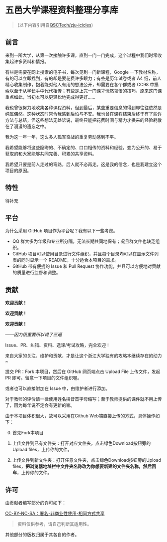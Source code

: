 # 五邑大学课程资料整理分享库

> (以下内容引用自[QSCTech/zju-icicles](https://github.com/QSCTech/zju-icicles))

## 前言

来到一所大学，从第一次接触许多课，直到一门一门完成，这个过程中我们时常收集起许多资料和情报。

有些是需要在网上搜索的电子书，每次见到一门新课程，Google 一下教材名称，有的可以立即找到，有的却是要花费许多眼力；有些是历年试卷或者 A4 纸，前人精心收集制作，抱着能对他人有用的想法公开，却需要在各个群或者 CC98 中摸索以至于从学长手中代代相传；有些是上完一门课才恍然领悟的技巧，原来这门课重点如此，当初本可以更轻松地完成得更好……

我也曾很努力地收集各种课程资料，但到最后，某些重要信息的得到却往往依然是纯属偶然。这种状态时常令我感到后怕与不安。我也曾在课程结束后终于有了些许方法与总结，但这些想法无处诉说，最终只能把花费时间与精力才换来的经验耗散在了漫漫的遗忘之中。

我为这一年一年，这么多人孤军奋战的重复劳动感到不平。

我希望能够将这些隐晦的、不确定的、口口相传的资料和经验，变为公开的、易于获取的和大家能够共同完善、积累的共享资料。

我希望只要是前人走过的弯路，后人就不必再走。这是我的信念，也是我建立这个项目的原因。

## 特性

待补充

## 平台

为什么采用 GitHub 项目作为平台呢？我有以下一些考虑。

- QQ 群大多为年级和专业所分隔，无法长期共同地保有；况且群文件也缺乏组织。
- GitHub 项目可以使用目录进行文件组织，并且每个目录均可以在显示文件列表的同时显示一个 README，十分适合本项目的需求。
- GitHub 带有便捷的 Issue 和 Pull Request 协作功能，并且可以方便地对贡献的质量进行监督和调整。

## 贡献

**欢迎贡献！**

**欢迎贡献！**

**欢迎贡献！**

*——因为很重要所以说了三遍*

Issue、PR、纠错、资料、选课/考试攻略，完全欢迎！

来自大家的关注、维护和贡献，才是让这个浙江大学独有的攻略本继续存在的动力~

提交 PR：Fork 本项目，然后在 GitHub 网页端点击 Upload File 上传文件，发起 PR 即可。留意一下项目的文件组织喔。

或者也可以直接附加在 Issue 中，由维护者进行添加。

对于教师的评价请一律使用姓名拼音首字母缩写；至于教师提供的课件就不用上传了，因为每年说不定会有更新的嘛。

由于本项目体积很大，故可以采用在Github Web端直接上传的方式，具体操作如下：

0. 首先Fork本项目

1. 上传文件到已有文件夹：打开对应文件夹，点击绿色Download按钮旁的Upload files，上传你的文件。

2. 上传文件到新文件夹：打开任意文件夹，点击绿色Download按钮旁的Upload files，**把浏览器地址栏中文件夹名称改为你想要新建的文件夹名称，然后回车**，上传你的文件。

## 许可

由贡献者编写部分的许可如下：

[CC-BY-NC-SA：署名-非商业性使用-相同方式共享](https://creativecommons.org/licenses/by-nc-sa/4.0/deed.zh)

> 资料仅供参考，请自己判断其适用性。

其他部分的版权归属于其各自的作者。
